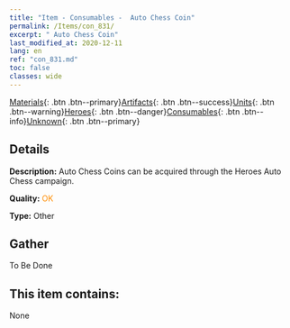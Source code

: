 ```yaml
---
title: "Item - Consumables -  Auto Chess Coin"
permalink: /Items/con_831/
excerpt: " Auto Chess Coin"
last_modified_at: 2020-12-11
lang: en
ref: "con_831.md"
toc: false
classes: wide
---
```

 [Materials](/Items/){: .btn .btn--primary}[Artifacts](/Items/Artifacts/){: .btn .btn--success}[Units](/Items/Units/){: .btn .btn--warning}[Heroes](/Items/Heroes/){: .btn .btn--danger}[Consumables](/Items/Consumables/){: .btn .btn--info}[Unknown](/Items/Unknown/){: .btn .btn--primary}

## Details
 **Description:** Auto Chess Coins can be acquired through the Heroes Auto Chess campaign.

 **Quality:** <span style="color: #FF8C00">OK</span>

 **Type:** Other

## Gather

  To Be Done

## This item contains:

  None

